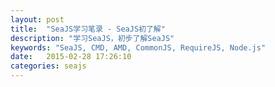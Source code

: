 ```yaml
---
layout: post
title:  "SeaJS学习笔录 - SeaJS初了解"
description: "学习SeaJS，初步了解SeaJS"
keywords: "SeaJS, CMD, AMD, CommonJS, RequireJS, Node.js"
date:   2015-02-28 17:26:10
categories: seajs
---
```

